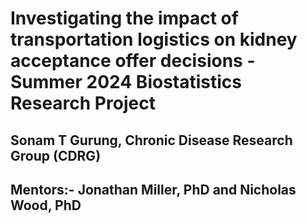 # Investigating the impact of transportation logistics on kidney acceptance offer decisions - Summer 2024 Biostatistics Research Project

## Sonam T Gurung, Chronic Disease Research Group (CDRG)
## Mentors:- Jonathan Miller, PhD and Nicholas Wood, PhD
